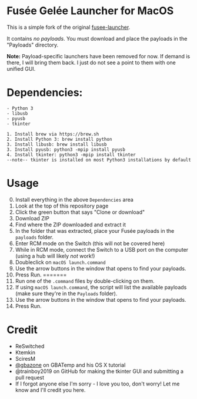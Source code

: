 # Fusée Gelée Launcher for MacOS

This is a simple fork of the original [fusee-launcher](https://github.com/reswitched/fusee-launcher).

It contains *no payloads*. You must download and place the payloads in the "Payloads" directory.

**Note:** Payload-specific launchers have been removed for now. If demand is there, I will bring them back. I just do not see a point to them with one unified GUI.

# Dependencies:

	- Python 3
	- libusb
	- pyusb
	- tkinter
	
	1. Install brew via https://brew.sh
	2. Install Python 3: brew install python
	3. Install libusb: brew install libusb
	3. Install pyusb: python3 -mpip install pyusb
	4. Install tkinter: python3 -mpip install tkinter
	--note-- tkinter is installed on most Python3 installations by default

# Usage

0. Install everything in the above `Dependencies` area
1. Look at the top of this repository page
2. Click the green button that says "Clone or download"
3. Download ZIP
4. Find where the ZIP downloaded and extract it
5. In the folder that was extracted, place your Fusée payloads in the `payloads` folder.
4. Enter RCM mode on the Switch (this will not be covered here)
5. While in RCM mode, connect the Switch to a USB port on the computer (using a hub will likely *not* work!)
6. Doubleclick on `macOS launch.command`
7. Use the arrow buttons in the window that opens to find your payloads.
8. Press Run.
=======
6. Run one of the `.command` files by double-clicking on them.
7. If using `macOS launch.command`, the script will list the available payloads (make sure they're in the `Payloads` folder).
8. Use the arrow buttons in the window that opens to find your payloads.
9. Press Run.

# Credit

- ReSwitched
- Ktemkin
- SciresM
- [@gbazone](https://gbatemp.net/members/gbazone.350058/) on GBATemp and his OS X tutorial
- @trainboy2019 on GitHub for making the tkinter GUI and submitting a pull request
- If I forgot anyone else I'm sorry - I love you too, don't worry! Let me know and I'll credit you here.
